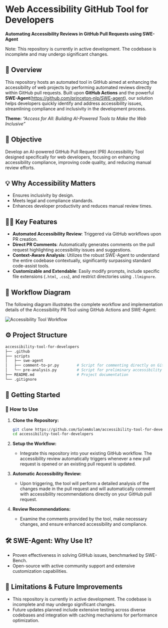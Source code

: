 # Web Accessibility GitHub Tool for Developers

**Automating Accessibility Reviews in GitHub Pull Requests using SWE-Agent**

Note: This repository is currently in active development. The codebase is incomplete and may undergo significant changes.

## 🌟 Overview

This repository hosts an automated tool in GitHub aimed at enhancing the accessibility of web projects by performing automated reviews directly within GitHub pull requests. Built upon **GitHub Actions** and the powerful **SWE-Agent**(https://github.com/princeton-nlp/SWE-agent), our solution helps developers quickly identify and address accessibility issues, streamlining compliance and inclusivity in the development process.

**Theme:**
*“Access for All: Building AI-Powered Tools to Make the Web Inclusive”*

## 🚀 Objective

Develop an AI-powered GitHub Pull Request (PR) Accessibility Tool designed specifically for web developers, focusing on enhancing accessibility compliance, improving code quality, and reducing manual review efforts.

## 💡 Why Accessibility Matters

* Ensures inclusivity by design.
* Meets legal and compliance standards.
* Enhances developer productivity and reduces manual review times.

## 🧑‍💻 Key Features

* **Automated Accessibility Review**: Triggered via GitHub workflows upon PR creation.
* **Direct PR Comments**: Automatically generates comments on the pull request highlighting accessibility issues and suggestions.
* **Context-Aware Analysis**: Utilizes the robust SWE-Agent to understand the entire codebase contextually, significantly surpassing standard code-assist tools.
* **Customizable and Extendable**: Easily modify prompts, include specific file extensions (`.html`, `.css`), and restrict directories using `.llmignore`.


## 📸 Workflow Diagram

The following diagram illustrates the complete workflow and implementation details of the Accessibility PR Tool using GitHub Actions and SWE-Agent:

![Accessibility Tool Workflow](worflow.png)


## ⚙️ Project Structure

```bash
accessibility-tool-for-developers
├── .github
├── scripts
│   ├── swe-agent
│   ├── comment-to-pr.py        # Script for commenting directly on GitHub PRs.
│   └── pre-analysis.py         # Script for preliminary accessibility analysis.
├── README.md                   # Project documentation
└── .gitignore
```

## 📌 Getting Started

### 🚀 How to Use

1. **Clone the Repository:**

   ```bash
   git clone https://github.com/SalemAslam/accessibility-tool-for-developers.git
   cd accessibility-tool-for-developers
   ```

2. **Setup the Workflow:**

   * Integrate this repository into your existing GitHub workflow. The accessibility review automatically triggers whenever a new pull request is opened or an existing pull request is updated.

3. **Automatic Accessibility Review:**

   * Upon triggering, the tool will perform a detailed analysis of the changes made in the pull request and will automatically comment with accessibility recommendations directly on your GitHub pull request.

4. **Review Recommendations:**

   * Examine the comments provided by the tool, make necessary changes, and ensure enhanced accessibility and compliance.


## 🛠 SWE-Agent: Why Use It?

* Proven effectiveness in solving GitHub issues, benchmarked by SWE-Bench.
* Open-source with active community support and extensive customization capabilities.

## 🚩 Limitations & Future Improvements

* This repository is currently in active development. The codebase is incomplete and may undergo significant changes.
* Future updates planned include extensive testing across diverse codebases and integration with caching mechanisms for performance optimization.


